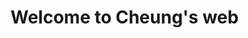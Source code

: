 <html>
  <head>
    <title>Cheung Minghao's web</title>
  </head>
  <body>
    <h1>Welcome to Cheung's web</h1>
  </body>
</html>
